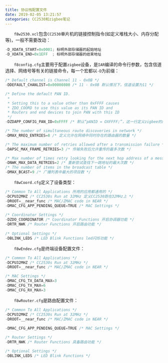 ```yaml
---
title: 协议栈配置文件
date: 2019-02-05 13:21:57
categories: CC2530和zigbee笔记
---
```

&emsp;&emsp;`f8w2530.xcl`包含`CC2530`单片机的链接控制指令(如定义堆栈大小、内存分配等)，一般不需要改动：

``` cpp
-D_XDATA_START=0x0001; 标明外部存储器的起始地址
-D_XDATA_END=0x1EFF  ; 标明外部存储器的结束地址
```

&emsp;&emsp;`f8config.cfg`主要用于配置`zigbee`设备，是`IAR`编译的命令行参数，包含信道选择、网络号等有关的链接命令，每一个宏都以`-D`为前缀：

``` cpp
/* Default channel is Channel 11 - 0x0B */
-DDEFAULT_CHANLIST=0x00000800 /* 11 - 0x0B 默认情况下，信道设置为11 */

/* Define the default PAN ID.
 *
 * Setting this to a value other than 0xFFFF causes
 * ZDO_COORD to use this value as its PAN ID and
 * Routers and end devices to join PAN with this ID
 */
-DZDAPP_CONFIG_PAN_ID=0xFFFF /* 默认“pANID = OXFFFF;”，这一行定义zigbee的网络号 */

/* The number of simultaneous route discoveries in network */
-DMAX_RREQ_ENTRIES=8 /* 定义允许在网络中同时存在的路由器的数量 */

/* The maximum number of retries allowed after a transmission failure */
-DAPSC_MAX_FRAME_RETRIES=3 /* 传输失败后允许重传的最多次数 */

/* Max number of times retry looking for the next hop address of a message */
-DNWK_MAX_DATA_RETRIES=2 /* 重新尝试查找下一跳地址的最大次数 */
/* The number of items in the broadcast table */
-DMAX_BCAST=9 /* 广播列表中最大的项目数 */
```

&emsp;&emsp;`f8wCoord.cfg`定义了设备类型：

``` cpp
/* Common To All Applications 所用的应用都通用的 */  
-DCPU32MHZ /* CC2530s Run at 32MHz 定义CC2530跑在32MHz上 */
-DROOT=__near_func /* MAC/ZMAC code in NEAR */
-DMAC_CFG_APP_PENDING_QUEUE=TRUE /* MAC Settings */
​
/* Coordinator Settings */
-DZDO_COORDINATOR /* Coordinator Functions 开启协调器功能 */
-DRTR_NWK /* Router Functions 开启路由功能 */
​
/* Optional Settings */
-DBLINK_LEDS /* LED Blink Functions led闪烁功能 */
```

&emsp;&emsp;`f8wEndev.cfg`是终端设备配置文件：

``` cpp
/* Common To All Applications */
-DCPU32MHZ /* CC2530s Run at 32MHz */
-DROOT=__near_func /* MAC/ZMAC code in NEAR */

/* MAC Settings */
-DMAC_CFG_TX_DATA_MAX=3
-DMAC_CFG_TX_MAX=6
-DMAC_CFG_RX_MAX=3
```

&emsp;&emsp;`f8wRouter.cfg`是路由配置文件：

``` cpp
/* Common To All Applications */
-DCPU32MHZ /* CC2530s Run at 32MHz */
-DROOT=__near_func /* MAC/ZMAC code in NEAR */
​
-DMAC_CFG_APP_PENDING_QUEUE=TRUE /* MAC Settings */

/* Router Settings */
-DRTR_NWK /* Router Functions 具备路由功能 */

/* Optional Settings */
-DBLINK_LEDS /* LED Blink Functions */
```